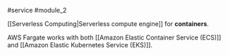 #service #module_2

[[Serverless Computing|Serverless compute engine]] for **containers**.

AWS Fargate works with both [[Amazon Elastic Container Service (ECS)]] and [[Amazon Elastic Kubernetes Service (EKS)]].
